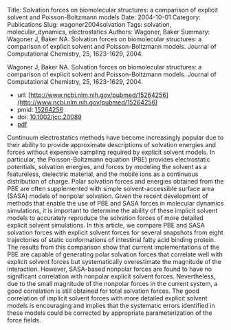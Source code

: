 Title: Solvation forces on biomolecular structures: a comparison of explicit solvent and Poisson-Boltzmann models
Date: 2004-10-01
Category: Publications
Slug: wagoner2004solvation
Tags: solvation, molecular_dynamics, electrostatics
Authors: Wagoner, Baker
Summary: Wagoner J, Baker NA. Solvation forces on biomolecular structures: a comparison of explicit solvent and Poisson-Boltzmann models. Journal of Computational Chemistry, 25, 1623-1629, 2004. 

Wagoner J, Baker NA. Solvation forces on biomolecular structures: a comparison of explicit solvent and Poisson-Boltzmann models. Journal of Computational Chemistry, 25, 1623-1629, 2004. 

* url: [http://www.ncbi.nlm.nih.gov/pubmed/15264256](http://www.ncbi.nlm.nih.gov/pubmed/15264256)
* pmid: [15264256](15264256)
* doi: [10.1002/jcc.20089](10.1002/jcc.20089)
* [pdf](http://sobolevnrm.github.io/papers/wagoner2004solvation.pdf)

Continuum electrostatics methods have become increasingly popular due to their ability to provide approximate descriptions of solvation energies and forces without expensive sampling required by explicit solvent models. In particular, the Poisson-Boltzmann equation (PBE) provides electrostatic potentials, solvation energies, and forces by modeling the solvent as a featureless, dielectric material, and the mobile ions as a continuous distribution of charge. Polar solvation forces and energies obtained from the PBE are often supplemented with simple solvent-accessible surface area (SASA) models of nonpolar solvation. Given the recent development of methods that enable the use of PBE and SASA forces in molecular dynamics simulations, it is important to determine the ability of these implicit solvent models to accurately reproduce the solvation forces of more detailed explicit solvent simulations. In this article, we compare PBE and SASA solvation forces with explicit solvent forces for several snapshots from eight trajectories of static conformations of intestinal fatty acid binding protein. The results from this comparison show that current implementations of the PBE are capable of generating polar solvation forces that correlate well with explicit solvent forces but systematically overestimate the magnitude of the interaction. However, SASA-based nonpolar forces are found to have no significant correlation with nonpolar explicit solvent forces. Nevertheless, due to the small magnitude of the nonpolar forces in the current system, a good correlation is still obtained for total solvation forces. The good correlation of implicit solvent forces with more detailed explicit solvent models is encouraging and implies that the systematic errors identified in these models could be corrected by appropriate parameterization of the force fields.
